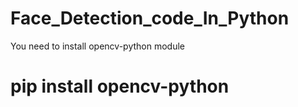 # Face_Detection_code_In_Python
You need to install opencv-python module
# pip install opencv-python
